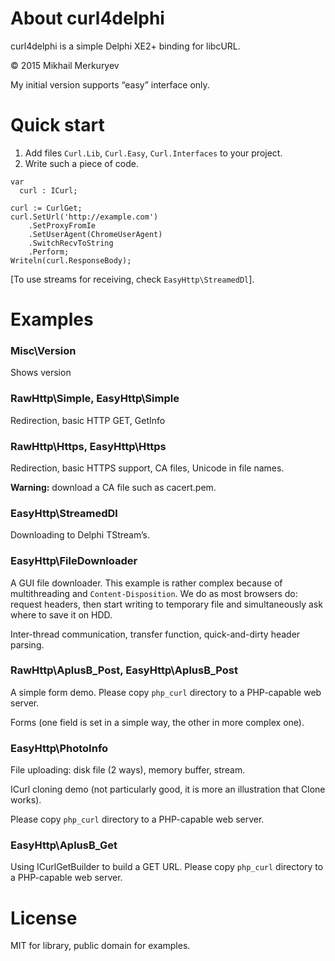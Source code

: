 ﻿About curl4delphi
=================

curl4delphi is a simple Delphi XE2+ binding for libcURL.

© 2015 Mikhail Merkuryev

My initial version supports “easy” interface only.


Quick start
===========

1. Add files `Curl.Lib`, `Curl.Easy`, `Curl.Interfaces` to your project.
2. Write such a piece of code.

```
var
  curl : ICurl;

curl := CurlGet;
curl.SetUrl('http://example.com')
    .SetProxyFromIe
    .SetUserAgent(ChromeUserAgent)
    .SwitchRecvToString
    .Perform;
Writeln(curl.ResponseBody);
```

[To use streams for receiving, check `EasyHttp\StreamedDl`].

Examples
========

### Misc\Version

Shows version

### RawHttp\Simple, EasyHttp\Simple

Redirection, basic HTTP GET, GetInfo

### RawHttp\Https, EasyHttp\Https

Redirection, basic HTTPS support, CA files, Unicode in file names.

**Warning:** download a CA file such as cacert.pem.

### EasyHttp\StreamedDl

Downloading to Delphi TStream’s.

### EasyHttp\FileDownloader

A GUI file downloader. This example is rather complex because of multithreading and `Content-Disposition`. We do as most browsers do: request headers, then start writing to temporary file and simultaneously ask where to save it on HDD.

Inter-thread communication, transfer function, quick-and-dirty header parsing.

### RawHttp\AplusB_Post, EasyHttp\AplusB_Post

A simple form demo. Please copy `php_curl` directory to a PHP-capable web server.

Forms (one field is set in a simple way, the other in more complex one).

### EasyHttp\PhotoInfo

File uploading: disk file (2 ways), memory buffer, stream.

ICurl cloning demo (not particularly good, it is more an illustration that Clone works).

Please copy `php_curl` directory to a PHP-capable web server.

### EasyHttp\AplusB_Get

Using ICurlGetBuilder to build a GET URL. Please copy `php_curl` directory to a PHP-capable web server.

License
=======
MIT for library, public domain for examples.
